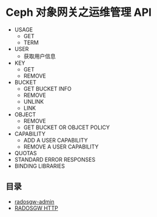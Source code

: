 # Ceph 对象网关之运维管理 API

* USAGE
  * GET
  * TERM
* USER
  * 获取用户信息
* KEY
  * GET
  * REMOVE
* BUCKET
  * GET BUCKET INFO
  * REMOVE
  * UNLINK
  * LINK
* OBJECT
  * REMOVE
  * GET BUCKET OR OBJCET POLICY
* CAPABILITY
  * ADD A USER CAPABILITY
  * REMOVE A USER CAPABILITY
* QUOTAS
* STANDARD ERROR RESPONSES
* BINDING LIBRARIES

## 目录

* [radosgw-admin](radosgw-admin/README.md)
* [RADOSGW HTTP](http://docs.ceph.com/docs/mimic/radosgw/adminops/)
